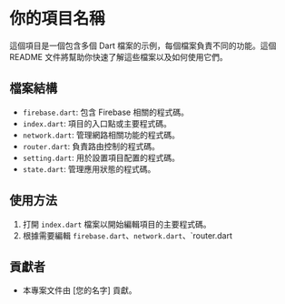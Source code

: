 # 你的項目名稱

這個項目是一個包含多個 Dart 檔案的示例，每個檔案負責不同的功能。這個 README 文件將幫助你快速了解這些檔案以及如何使用它們。

## 檔案結構

- `firebase.dart`: 包含 Firebase 相關的程式碼。
- `index.dart`: 項目的入口點或主要程式碼。
- `network.dart`: 管理網路相關功能的程式碼。
- `router.dart`: 負責路由控制的程式碼。
- `setting.dart`: 用於設置項目配置的程式碼。
- `state.dart`: 管理應用狀態的程式碼。

## 使用方法

1. 打開 `index.dart` 檔案以開始編輯項目的主要程式碼。
2. 根據需要編輯 `firebase.dart`、`network.dart`、`router.dart

## 貢獻者

- 本專案文件由 [您的名字] 貢獻。
